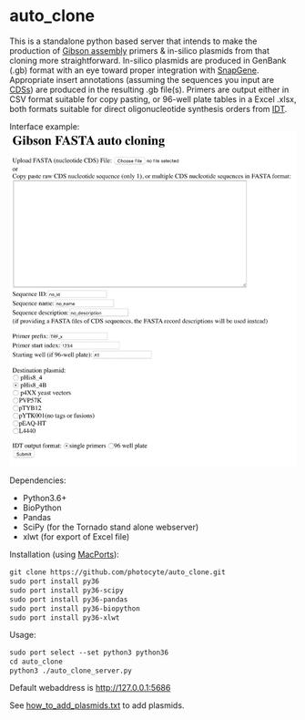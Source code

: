 # auto_clone

This is a standalone python based server that intends to make the production of [Gibson assembly](https://en.wikipedia.org/wiki/Gibson_assembly) primers & in-silico plasmids from that cloning more straightforward. In-silico plasmids are produced in GenBank (.gb) format with an eye toward proper integration with [SnapGene](http://www.snapgene.com/).  Appropriate insert annotations (assuming the sequences you input are [CDSs](https://en.wikipedia.org/wiki/Coding_region)) are produced in the resulting .gb file(s). Primers are output either in CSV format suitable for copy pasting, or 96-well plate tables in a Excel .xlsx, both formats suitable for direct oligonucleotide synthesis orders from [IDT](https://www.idtdna.com/pages).

Interface example:
![MacDown logo](images/example_GUI.png)

Dependencies:
 * Python3.6+
 * BioPython
 * Pandas
 * SciPy (for the Tornado stand alone webserver)
 * xlwt (for export of Excel file)

Installation (using [MacPorts](https://www.macports.org)):
```
git clone https://github.com/photocyte/auto_clone.git
sudo port install py36
sudo port install py36-scipy
sudo port install py36-pandas
sudo port install py36-biopython
sudo port install py36-xlwt
```

Usage:
```
sudo port select --set python3 python36
cd auto_clone
python3 ./auto_clone_server.py
```
Default webaddress is http://127.0.0.1:5686

See [how_to_add_plasmids.txt](./how_to_add_plasmids.txt) to add plasmids.


